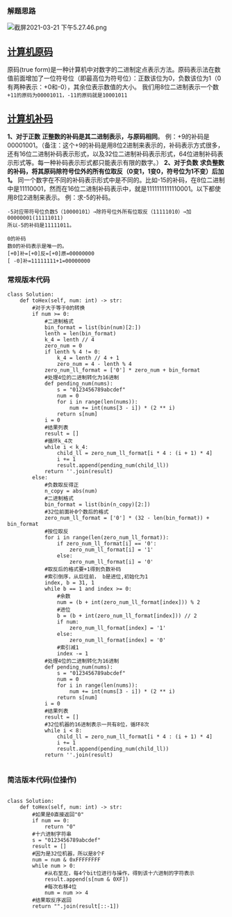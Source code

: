 ### 解题思路
![截屏2021-03-21 下午5.27.46.png](https://pic.leetcode-cn.com/1616318906-Ezkzft-%E6%88%AA%E5%B1%8F2021-03-21%20%E4%B8%8B%E5%8D%885.27.46.png)

## **[计算机原码](https://baike.baidu.com/item/%E5%8E%9F%E7%A0%81/1097586?fr=aladdin)**
原码(true form)是一种计算机中对数字的二进制定点表示方法。原码表示法在数值前面增加了一位符号位（即最高位为符号位）：正数该位为0，负数该位为1（0有两种表示：+0和-0），其余位表示数值的大小。
我们用8位二进制表示一个数
`+11的原码为00001011，-11的原码就是10001011`
## **[计算机补码](https://baike.baidu.com/item/%E8%A1%A5%E7%A0%81/6854613?fr=aladdin)**
**1、对于正数**
**正整数的补码是其二进制表示，与原码相同**。
例：+9的补码是00001001。（备注：这个+9的补码是用8位2进制来表示的，补码表示方式很多，还有16位二进制补码表示形式，以及32位二进制补码表示形式，64位进制补码表示形式等。每一种补码表示形式都只能表示有限的数字。）
**2、对于负数**
**求负整数的补码，将其原码除符号位外的所有位取反（0变1，1变0，符号位为1不变）后加1。**
同一个数字在不同的补码表示形式中是不同的。比如-15的补码，在8位二进制中是11110001，然而在16位二进制补码表示中，就是1111111111110001。以下都使用8位2进制来表示。
例：求-5的补码。
```
-5对应带符号位负数5（10000101）→除符号位外所有位取反（11111010）→加00000001(11111011)
所以-5的补码是11111011。
```
```
0的补码
数0的补码表示是唯一的。
[+0]补=[+0]反=[+0]原=00000000
[ -0]补=11111111+1=00000000
```



### 常规版本代码

```python3
class Solution:
    def toHex(self, num: int) -> str:
        #对于大于等于0的转换
        if num >= 0:
            #二进制格式
            bin_format = list(bin(num)[2:])
            lenth = len(bin_format)
            k_4 = lenth // 4
            zero_num = 0
            if lenth % 4 != 0:
                k_4 = lenth // 4 + 1
                zero_num = 4 - lenth % 4
            zero_num_ll_format = ['0'] * zero_num + bin_format
            #处理4位的二进制转化为16进制
            def pending_num(nums):
                s = "0123456789abcdef"
                num = 0
                for i in range(len(nums)):
                    num += int(nums[3 - i]) * (2 ** i) 
                return s[num]
            i = 0
            #结果列表
            result = []
            #循环k_4次
            while i < k_4:
                child_ll = zero_num_ll_format[i * 4 : (i + 1) * 4]
                i += 1
                result.append(pending_num(child_ll))
            return ''.join(result)
        else:
            #负数取反得正
            n_copy = abs(num)
            #二进制格式
            bin_format = list(bin(n_copy)[2:])
            #32位前面补0个数后的格式
            zero_num_ll_format = ['0'] * (32 - len(bin_format)) + bin_format
            #按位取反
            for i in range(len(zero_num_ll_format)):
                if zero_num_ll_format[i] == '0':
                    zero_num_ll_format[i] = '1'
                else:
                    zero_num_ll_format[i] = '0'
            #取反后的格式要+1得到负数补码
            #索引倒序，从后往前， b是进位,初始化为1
            index, b = 31, 1
            while b == 1 and index >= 0:
                #余数
                num = (b + int(zero_num_ll_format[index])) % 2
                #进位
                b = (b + int(zero_num_ll_format[index])) // 2
                if num:
                    zero_num_ll_format[index] = '1'
                else:
                    zero_num_ll_format[index] = '0'
                #索引减1
                index -= 1
            #处理4位的二进制转化为16进制
            def pending_num(nums):
                s = "0123456789abcdef"
                num = 0
                for i in range(len(nums)):
                    num += int(nums[3 - i]) * (2 ** i) 
                return s[num]
            i = 0
            #结果列表
            result = []
            #32位机器的16进制表示一共有8位，循环8次
            while i < 8:
                child_ll = zero_num_ll_format[i * 4 : (i + 1) * 4]
                i += 1
                result.append(pending_num(child_ll))
            return ''.join(result)
                
```
### 简洁版本代码(位操作)

```python3

class Solution:
    def toHex(self, num: int) -> str:
        #如果是0直接返回"0"
        if num == 0:
            return "0"
        #十六进制字符串
        s = "0123456789abcdef"
        result = []
        #因为是32位机器，所以是8个F
        num = num & 0xFFFFFFFF
        while num > 0:
            #从右至左，每4个bit位进行与操作，得到该十六进制的字符表示
            result.append(s[num & 0XF])
            #每次右移4位
            num = num >> 4
        #结果取反序返回
        return "".join(result[::-1])
